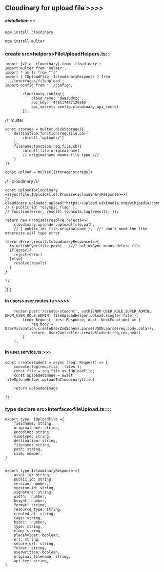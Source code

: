## Cloudinary for upload file >>>>

##### installation ::::

```bash
npm install cloudinary
```

```bash
npm install multer
```

### create src>helpers>FileUploadHelpers.ts:::

    import {v2 as cloudinary} from 'cloudinary';
    import multer from 'multer';
    import * as fs from "fs"
    import { IUploadFile, IcloudinaryResponse } from '../interfaces/fileUpload';
    import config from '../config';

            cloudinary.config({ 
                cloud_name: 'dwaiudyzc', 
                api_key: '448117487126886', 
                api_secret: config.cloudinary_api_secret
            });

// !multer

    const storage = multer.diskStorage({
        destination:function(req,file,cb){
            cb(null,'uploads/')
        },
        filename:function(req,file,cb){
            cb(null,file.originalname)
            // originalname means file type ///
        }
    })

    const upload = multer({storage:storage})

// ! cloudinary ///

    const uploadToCloudinary =async(file:IUploadFile):Promise<IcloudinaryResponse>=>{
    //   cloudinary.uploader.upload("https://upload.wikimedia.org/wikipedia/commons/a/ae/Olympic_flag.jpg",
    // { public_id: "olympic_flag" }, 
    // function(error, result) {console.log(result); });

    return new Promise((resolve,reject)=>{
        cloudinary.uploader.upload(file.path,
        // { public_id: file.originalname },  //! don't need the line otherwise will type error

    (error:Error,result:IcloudinaryResponse)=>{
      fs.unlinkSync(file.path)   ///! unlinkSync means delete file
      if(error){
        reject(error)
      }else{
        resolve(result)
      }
    }
    
    );
  })
}



#### in users>user.routes.ts >>>>>

        router.post('/create-student', auth(ENUM_USER_ROLE.SUPER_ADMIN, ENUM_USER_ROLE.ADMIN),fileUploadHelper.upload.single('file'),
            (req: Request, res: Response, next: NextFunction) => {
                req.body = UserValidation.createUserZodSchema.parse(JSON.parse(req.body.data));
                return  UserController.createStudent(req,res,next)
            }
        );

#### in user.service.ts >>>


    const createStudent = async (req: Request) => {
        console.log(req.file, 'files');
        const file = req.file as IUploadFile;
        const uploadedImage = await fileUploadHelper.uploadToCloudinary(file)

        return uploadedImage
    
    };


### type declare src>interface>fileUpload.ts::::


    export type  IUploadFile ={
        fieldname: string,
        originalname: string,
        encoding: string,
        mimetype: string,
        destination: string,
        filename: string,
        path: string,
        size: number,
    }


    export type IcloudinaryResponse ={
        asset_id: string,
        public_id: string,
        version: number,
        version_id: string,
        signature: string,
        width:  number,
        height: number,
        format: string,
        resource_type: string,
        created_at: string,
        tags: string,
        bytes:  number,
        type: string,
        etag: string,
        placeholder: boolean,
        url: string,
        secure_url: string,
        folder: string,
        overwritten: boolean,
        original_filename: string,
        api_key: string,
    }